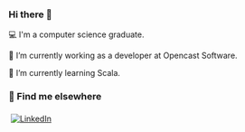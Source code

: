 ### Hi there 👋

:computer: I'm a computer science graduate.

🔭 I’m currently working as a developer at Opencast Software.

🌱 I’m currently learning Scala.


### 📢 Find me elsewhere 

<a href="https://www.linkedin.com/in/RiyaGupta15/">
    <img src="https://raw.githubusercontent.com/RiyaGupta15/RiyaGupta15/master/images/linkedin.svg" alt="LinkedIn" style="vertical-align:top; margin:4px">
  </a>

